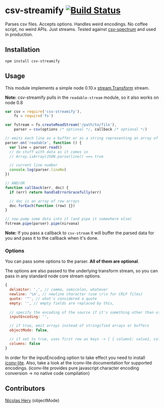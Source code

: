 csv-streamify [![Build Status](https://travis-ci.org/klaemo/csv-stream.png)](https://travis-ci.org/klaemo/csv-stream)
===

Parses csv files. Accepts options. Handles weird encodings. No coffee script, no weird APIs. Just streams. Tested against [csv-spectrum](https://github.com/maxogden/csv-spectrum) and used in production.

## Installation

```
npm install csv-streamify
```

## Usage

This module implements a simple node 0.10.x [stream.Transform](http://nodejs.org/api/stream.html#stream_class_stream_transform) stream.

__Note:__ csv-streamify pulls in the ```readable-stream``` module, so it also works on node 0.8

```javascript
var csv = require('csv-streamify'),
    fs = require('fs')

var fstream = fs.createReadStream('/path/to/file'),
    parser = csv(options /* optional */, callback /* optional */)

// emits each line as a buffer or as a string representing an array of fields
parser.on('readable', function () {
  var line = parser.read()
  // do stuff with data as it comes in
  // Array.isArray(JSON.parse(line)) === true

  // current line number
  console.log(parser.lineNo)
})

// AND/OR
function callback(err, doc) {
  if (err) return handleErrorGracefully(err)

  // doc is an array of row arrays
  doc.forEach(function (row) {})
}

// now pump some data into it (and pipe it somewhere else)
fstream.pipe(parser).pipe(nirvana)

```
__Note:__ If you pass a callback to ```csv-stream``` it will buffer the parsed data for you and pass it to the callback when it's done.

### Options

You can pass some options to the parser. **All of them are optional**.

The options are also passed to the underlying transform stream, so you can pass in any standard node core stream options.

```javascript
{
  delimiter: ',', // comma, semicolon, whatever
  newline: '\n', // newline character (use \r\n for CRLF files)
  quote: '"', // what's considered a quote
  empty: '', // empty fields are replaced by this,
  
  // specify the encoding of the source if it's something other than utf8
  inputEncoding: '',

  // if true, emit arrays instead of stringified arrays or buffers
  objectMode: false,

  // if set to true, uses first row as keys -> [ { column1: value1, column2: value2 }, ...]
  columns: false
}
```

In order for the inputEncoding option to take effect you need to install [iconv-lite](https://github.com/ashtuchkin/iconv-lite).
Also, take a look at the iconv-lite documentation for supported encodings.
(iconv-lite provides pure javascript character encoding conversion -> no native code compilation)


## Contributors

[Nicolas Hery](https://github.com/nicolashery) (objectMode)